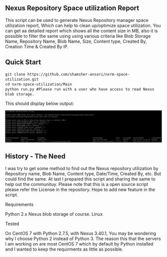 ## Nexus Repository Space utilization Report

This script can be used to generate Nexus Repository manager space utilization report, Which can help to clean up/optimize space utilization.
You can get aa detailed report which shows all the content size in MB, also it is possible to filter the same using using various criteria like Blob Storage Name, Repository Name, Blob Name, Size, Content type, Created By, Creation Time & Created By IP.

## Quick Start

```
git clone https://github.com/shamsher-ansari/nxrm-space-utilization.git
cd nxrm-space-utilization/Main
python run.py #Please run with a user who have access to read Nexus blob storage.
```

This should display below output:

<!-- logo -->
<p align="center">
  <img src="output_report.PNG">
</p>

## History - The Need

I was try to get some method to find out the Nexus repository utilization by Repository name, Blob Name, Content type, Date/Time, Created By, etc. But could find the same. At last I prepared this script and sharing the same to help out the communituy. Please note that this is a open source script please refer the License in the repository. Hope to add new feature in the script.

Requirements

Python 2.x
Nexus blob storage of course.
Linux 

Tested

On CentOS 7 with Python 2.7.5, with Nexus 3.40.1, You may be wondering why I choose Python 2 instead of Python 3. The reason this that the servers I am working on are most CentOS 7 which by default by Python installed and I wanted to keep the requirments as little as possible.
